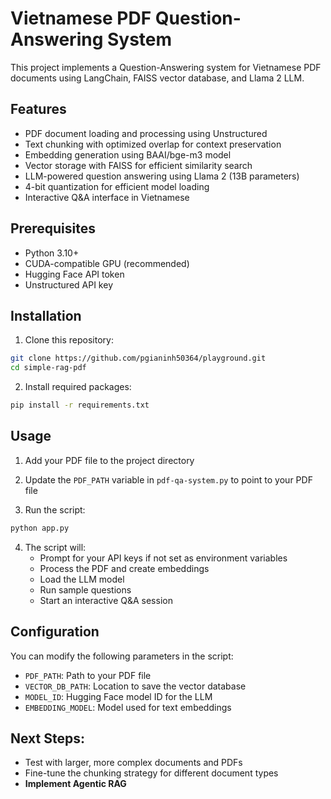 # Vietnamese PDF Question-Answering System

This project implements a Question-Answering system for Vietnamese PDF documents using LangChain, FAISS vector database, and Llama 2 LLM.

## Features

- PDF document loading and processing using Unstructured
- Text chunking with optimized overlap for context preservation
- Embedding generation using BAAI/bge-m3 model
- Vector storage with FAISS for efficient similarity search
- LLM-powered question answering using Llama 2 (13B parameters)
- 4-bit quantization for efficient model loading
- Interactive Q&A interface in Vietnamese

## Prerequisites

- Python 3.10+
- CUDA-compatible GPU (recommended)
- Hugging Face API token
- Unstructured API key

## Installation

1. Clone this repository:
```bash
git clone https://github.com/pgianinh50364/playground.git
cd simple-rag-pdf
```

2. Install required packages:
```bash
pip install -r requirements.txt
```

## Usage

1. Add your PDF file to the project directory

2. Update the `PDF_PATH` variable in `pdf-qa-system.py` to point to your PDF file

3. Run the script:
```bash
python app.py
```

4. The script will:
   - Prompt for your API keys if not set as environment variables
   - Process the PDF and create embeddings
   - Load the LLM model
   - Run sample questions
   - Start an interactive Q&A session

## Configuration

You can modify the following parameters in the script:
- `PDF_PATH`: Path to your PDF file
- `VECTOR_DB_PATH`: Location to save the vector database
- `MODEL_ID`: Hugging Face model ID for the LLM
- `EMBEDDING_MODEL`: Model used for text embeddings

## Next Steps:
- Test with larger, more complex documents and PDFs
- Fine-tune the chunking strategy for different document types
- **Implement Agentic RAG**

